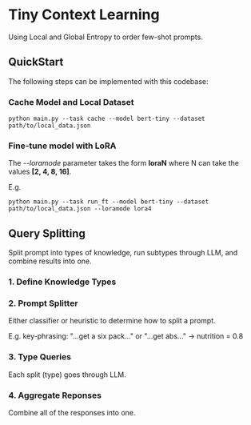 # Tiny Context Learning

Using Local and Global Entropy to order few-shot prompts. 

## QuickStart 

The following steps can be implemented with this codebase: 

### Cache Model and Local Dataset 

```
python main.py --task cache --model bert-tiny --dataset path/to/local_data.json
```

### Fine-tune model with LoRA 

The *--loramode* parameter takes the form **loraN** where N can take the values **[2, 4, 8, 16]**.

E.g. 

```
python main.py --task run_ft --model bert-tiny --dataset path/to/local_data.json --loramode lora4
```

## Query Splitting 

Split prompt into types of knowledge, run subtypes through LLM, and combine results into one. 

### 1. Define Knowledge Types 

### 2. Prompt Splitter 

Either classifier or heuristic to determine how to split a prompt. 

E.g. key-phrasing: "...get a six pack..." or "...get abs..." -> nutrition = 0.8

### 3. Type Queries 

Each split (type) goes through LLM. 

### 4. Aggregate Reponses 

Combine all of the responses into one. 
